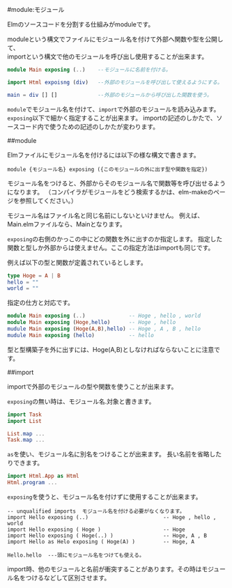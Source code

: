 #module:モジュール

Elmのソースコードを分割する仕組みがmoduleです。

moduleという構文でファイルにモジュール名を付けて外部へ関数や型を公開して、  
importという構文で他のモジュールを呼び出し使用することが出来ます。

```elm
module Main exposing (..)    --モジュールに名前を付ける。

import Html expoisng (div)   --外部のモジュールを呼び出して使えるようにする。

main = div [] []             --外部のモジュールから呼び出した関数を使う。

```

`module`でモジュール名を付けて、`import`で外部のモジュールを読み込みます。
`exposing`以下で細かく指定することが出来ます。
importの記述のしかたで、ソースコード内で使うための記述のしかたが変わります。

##module

Elmファイルにモジュール名を付けるには以下の様な構文で書きます。

```
module {モジュール名} exposing ({このモジュールの外に出す型や関数を指定})
```

モジュール名をつけると、外部からそのモジュール名で関数等を呼び出せるようになります。
（コンパイラがモジュールをどう検索するかは、elm-makeのページを参照してください。）

モジュール名はファイル名と同じ名前にしないといけません。
例えば、Main.elmファイルなら、Mainとなります。


`exposing`の右側のかっこの中にどの関数を外に出すのか指定します。
指定した関数と型しか外部からは使えません。ここの指定方法はimportも同じです。


例えば以下の型と関数が定義されているとします。

```elm
type Hoge = A | B
hello = ""
world = ""
```

指定の仕方と対応です。

```elm
module Main exposing (..)              -- Hoge , hello , world
module Main exposing (Hoge,hello)      -- Hoge , hello
mudule Main exposing (Hoge(A,B),hello) -- Hoge , A , B , hello
mudule Main exposing (hello)           -- hello
```

型と型構築子を外に出すには、Hoge(A,B)としなければならないことに注意です。


##import

importで外部のモジュールの型や関数を使うことが出来ます。


`exposing`の無い時は、モジュール名.対象と書きます。

```elm
import Task
import List

List.map ...
Task.map ...
```

`as`を使い、モジュール名に別名をつけることが出来ます。
長い名前を省略したりできます。

```elm
import Html.App as Html
Html.program ...
```

`exposing`を使うと、モジュール名を付けずに使用することが出来ます。

```
-- unqualified imports  モジュール名を付ける必要がなくなります。
import Hello exposing (..)                        -- Hoge , hello , world
import Hello exposing ( Hoge )                    -- Hoge
import Hello exposing ( Hoge(..) )                -- Hoge, A , B
import Hello as Helo exposing ( Hoge(A) )         -- Hoge, A

Hello.hello  ---頭にモジュール名をつけても使える。
```

import時、他のモジュールと名前が衝突することがあります。その時はモジュール名をつけるなどして区別させます。
